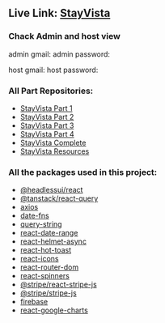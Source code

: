 ## Live Link: [StayVista](https://stayvista-aae14.web.app/)

### Chack Admin and host view
admin gmail:
admin password:

host gmail:
host password:





### All Part Repositories:

- [StayVista Part 1](https://github.com/shakilahmedatik/stay-vista-part1)
- [StayVista Part 2](https://github.com/shakilahmedatik/stay-vista-part2)
- [StayVista Part 3](https://github.com/shakilahmedatik/stay-vista-part3)
- [StayVista Part 4](https://github.com/shakilahmedatik/stay-vista-part4)
- [StayVista Complete](https://github.com/shakilahmedatik/stay-vista-complete)
- [StayVista Resources](https://github.com/shakilahmedatik/stay-vista-resources)


### All the packages used in this project:

- [@headlessui/react](https://www.npmjs.com/package/@headlessui/react)
- [@tanstack/react-query](https://www.npmjs.com/package/@tanstack/react-query)
- [axios](https://www.npmjs.com/package/axios)
- [date-fns](https://www.npmjs.com/package/date-fns)
- [query-string](https://www.npmjs.com/package/query-string)
- [react-date-range](https://www.npmjs.com/package/react-date-range)
- [react-helmet-async](https://www.npmjs.com/package/react-helmet-async)
- [react-hot-toast](https://www.npmjs.com/package/react-hot-toast)
- [react-icons](https://www.npmjs.com/package/react-icons)
- [react-router-dom](https://www.npmjs.com/package/react-router-dom)
- [react-spinners](https://www.npmjs.com/package/react-spinners)
- [@stripe/react-stripe-js](https://www.npmjs.com/package/@stripe/react-stripe-js)
- [@stripe/stripe-js](https://www.npmjs.com/package/@stripe/stripe-js)
- [firebase](https://www.npmjs.com/package/firebase)
- [react-google-charts](https://www.npmjs.com/package/react-google-charts)


